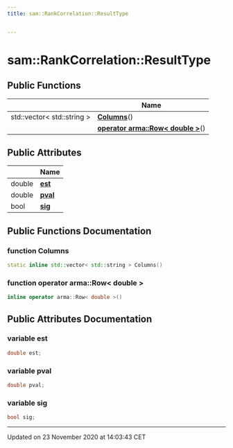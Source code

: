 ```yaml
---
title: sam::RankCorrelation::ResultType


---
```


# sam::RankCorrelation::ResultType



















## Public Functions

|                | Name           |
| -------------- | -------------- |
| std::vector< std::string > | **[Columns](/doxygen/Classes/structsam_1_1_rank_correlation_1_1_result_type/#function-columns)**()  |
|  | **[operator arma::Row< double >](/doxygen/Classes/structsam_1_1_rank_correlation_1_1_result_type/#function-operator-armarow<-double->)**()  |


## Public Attributes

|                | Name           |
| -------------- | -------------- |
| double | **[est](/doxygen/Classes/structsam_1_1_rank_correlation_1_1_result_type/#variable-est)**  |
| double | **[pval](/doxygen/Classes/structsam_1_1_rank_correlation_1_1_result_type/#variable-pval)**  |
| bool | **[sig](/doxygen/Classes/structsam_1_1_rank_correlation_1_1_result_type/#variable-sig)**  |














## Public Functions Documentation

### function Columns

```cpp
static inline std::vector< std::string > Columns()
```





























### function operator arma::Row< double >

```cpp
inline operator arma::Row< double >()
```































## Public Attributes Documentation

### variable est

```cpp
double est;
```





























### variable pval

```cpp
double pval;
```





























### variable sig

```cpp
bool sig;
```

































-------------------------------

Updated on 23 November 2020 at 14:03:43 CET